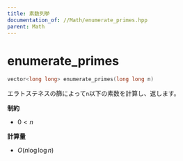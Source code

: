 ```yaml
---
title: 素数列挙
documentation_of: //Math/enumerate_primes.hpp
parent: Math
---
```


# enumerate_primes

```cpp
vector<long long> enumerate_primes(long long n)
```

エラトステネスの篩によって`n`以下の素数を計算し、返します。

**制約**

- $0 \lt n$

**計算量**

- $O(n \log \log n)$
